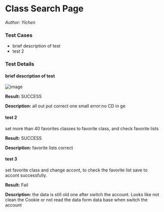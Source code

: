 # Class Search Page
*Author: Yichen*

### Test Cases
- brief description of test
- test 2

### Test Details

#### brief description of test

![image](https://user-images.githubusercontent.com/76461566/110572751-ec5d6100-810e-11eb-94a0-bb67cfd66b45.png)



**Result:**
SUCCESS

**Description:**
all out put correct
one small error:no CD in ge
#### test 2

set more than 40 favorites classes to favorite class, and check favorite lists

**Result:**
SUCCESS

**Description:**
favorite lists correct

#### test 3
set favorite class and change accont, to check the favorite list save to accont successfully.

**Result:**
Fail

**Description:**
the data is still old one after switch the account. Looks like not clean the Cookie or not read the data form data base when switch the account
